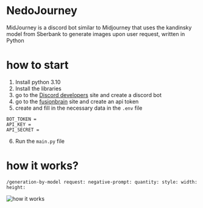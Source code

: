 # NedoJourney

MidJourney is a discord bot similar to Midjourney that uses the kandinsky model from Sberbank to generate images upon user request, written in Python

# how to start

1. Install python 3.10
2. Install the libraries
3. go to the [Discord developers](https://discord.com/developers/applications) site and create a discord bot
4. go to the [fusionbrain](https://fusionbrain.ai/keys/) site and create an api token
5. create and fill in the necessary data in the `.env` file
```
BOT_TOKEN = 
API_KEY = 
API_SECRET = 
```
6. Run the `main.py` file

# how it works?

```
/generation-by-model request: negative-prompt: quantity: style: width: height:
```
![how it works](https://github.com/Kalarkson/NedoJourney/blob/main/gif.gif?raw=true)